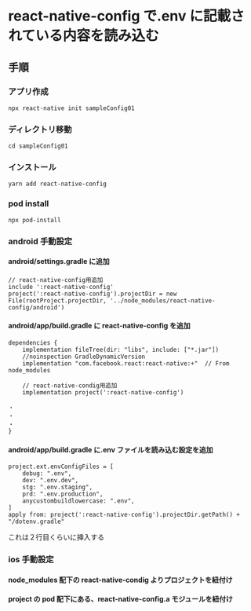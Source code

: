 # react-native-config で.env に記載されている内容を読み込む

## 手順

### アプリ作成

```
npx react-native init sampleConfig01
```

### ディレクトリ移動

```
cd sampleConfig01
```

### インストール

```
yarn add react-native-config
```

### pod install

```
npx pod-install
```

### android 手動設定

#### android/settings.gradle に追加

```
// react-native-config用追加
include ':react-native-config'
project(':react-native-config').projectDir = new File(rootProject.projectDir, '../node_modules/react-native-config/android')
```

#### android/app/build.gradle に react-native-config を追加

```
dependencies {
    implementation fileTree(dir: "libs", include: ["*.jar"])
    //noinspection GradleDynamicVersion
    implementation "com.facebook.react:react-native:+"  // From node_modules

    // react-native-condig用追加
    implementation project(':react-native-config')

・
・
・
}
```

#### android/app/build.gradle に.env ファイルを読み込む設定を追加

```
project.ext.envConfigFiles = [
    debug: ".env",
    dev: ".env.dev",
    stg: ".env.staging",
    prd: ".env.production",
    anycustombuildlowercase: ".env",
]
apply from: project(':react-native-config').projectDir.getPath() + "/dotenv.gradle"
```

これは２行目くらいに挿入する

### ios 手動設定

#### node_modules 配下の react-native-condig よりプロジェクトを紐付け

#### project の pod 配下にある、react-native-config.a モジュールを紐付け
